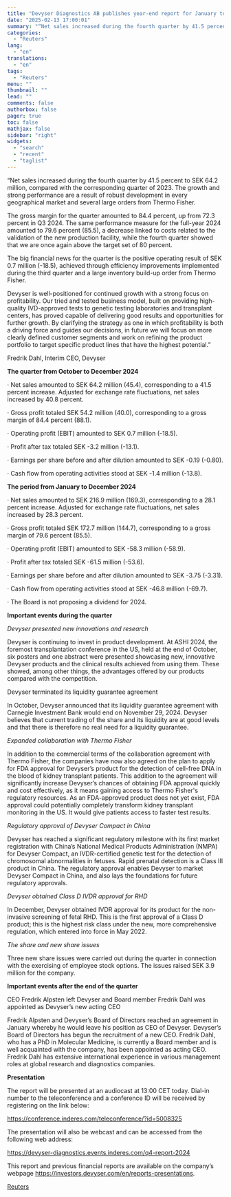 ```yaml
---
title: "Devyser Diagnostics AB publishes year-end report for January to December 2024"
date: "2025-02-13 17:00:01"
summary: "“Net sales increased during the fourth quarter by 41.5 percent to SEK 64.2 million, compared with the corresponding quarter of 2023. The growth and strong performance are a result of robust development in every geographical market and several large orders from Thermo Fisher.The gross margin for the quarter amounted to..."
categories:
  - "Reuters"
lang:
  - "en"
translations:
  - "en"
tags:
  - "Reuters"
menu: ""
thumbnail: ""
lead: ""
comments: false
authorbox: false
pager: true
toc: false
mathjax: false
sidebar: "right"
widgets:
  - "search"
  - "recent"
  - "taglist"
---
```


“Net sales increased during the fourth quarter by 41.5 percent to SEK 64.2 million, compared with the corresponding quarter of 2023. The growth and strong performance are a result of robust development in every geographical market and several large orders from Thermo Fisher.

The gross margin for the quarter amounted to 84.4 percent, up from 72.3 percent in Q3 2024. The same performance measure for the full-year 2024 amounted to 79.6 percent (85.5), a decrease linked to costs related to the validation of the new production facility, while the fourth quarter showed that we are once again above the target set of 80 percent.

The big financial news for the quarter is the positive operating result of SEK 0.7 million (-18.5), achieved through efficiency improvements implemented during the third quarter and a large inventory build-up order from Thermo Fisher.

Devyser is well-positioned for continued growth with a strong focus on profitability. Our tried and tested business model, built on providing high-quality IVD-approved tests to genetic testing laboratories and transplant centers, has proved capable of delivering good results and opportunities for further growth. By clarifying the strategy as one in which profitability is both a driving force and guides our decisions, in future we will focus on more clearly defined customer segments and work on refining the product portfolio to target specific product lines that have the highest potential.”

Fredrik Dahl, Interim CEO, Devyser

**The quarter from October to December 2024**

· Net sales amounted to SEK 64.2 million (45.4), corresponding to a 41.5 percent increase. Adjusted for exchange rate fluctuations, net sales increased by 40.8 percent.

· Gross profit totaled SEK 54.2 million (40.0), corresponding to a gross margin of 84.4 percent (88.1).

· Operating profit (EBIT) amounted to SEK 0.7 million (-18.5).

· Profit after tax totaled SEK -3.2 million (-13.1).

· Earnings per share before and after dilution amounted to SEK -0.19 (-0.80).

· Cash flow from operating activities stood at SEK -1.4 million (-13.8).

**The period from January to December 2024**

· Net sales amounted to SEK 216.9 million (169.3), corresponding to a 28.1 percent increase. Adjusted for exchange rate fluctuations, net sales increased by 28.3 percent.

· Gross profit totaled SEK 172.7 million (144.7), corresponding to a gross margin of 79.6 percent (85.5).

· Operating profit (EBIT) amounted to SEK -58.3 million (-58.9).

· Profit after tax totaled SEK -61.5 million (-53.6).

· Earnings per share before and after dilution amounted to SEK -3.75 (-3.31).

· Cash flow from operating activities stood at SEK -46.8 million (-69.7).

· The Board is not proposing a dividend for 2024.

**Important events during the quarter**

*Devyser presented new innovations and research*

Devyser is continuing to invest in product development. At ASHI 2024, the foremost transplantation conference in the US, held at the end of October, six posters and one abstract were presented showcasing new, innovative Devyser products and the clinical results achieved from using them. These showed, among other things, the advantages offered by our products compared with the competition.

Devyser terminated its liquidity guarantee agreement

In October, Devyser announced that its liquidity guarantee agreement with Carnegie Investment Bank would end on November 29, 2024. Devyser believes that current trading of the share and its liquidity are at good levels and that there is therefore no real need for a liquidity guarantee.

*Expanded collaboration with Thermo Fisher*

In addition to the commercial terms of the collaboration agreement with Thermo Fisher, the companies have now also agreed on the plan to apply for FDA approval for Devyser’s product for the detection of cell-free DNA in the blood of kidney transplant patients. This addition to the agreement will significantly increase Devyser’s chances of obtaining FDA approval quickly and cost effectively, as it means gaining access to Thermo Fisher's regulatory resources. As an FDA-approved product does not yet exist, FDA approval could potentially completely transform kidney transplant monitoring in the US. It would give patients access to faster test results.

*Regulatory approval of Devyser Compact in China*

Devyser has reached a significant regulatory milestone with its first market registration with China’s National Medical Products Administration (NMPA) for Devyser Compact, an IVDR-certified genetic test for the detection of chromosomal abnormalities in fetuses. Rapid prenatal detection is a Class III product in China. The regulatory approval enables Devyser to market Devyser Compact in China, and also lays the foundations for future regulatory approvals.

*Devyser obtained Class D IVDR approval for RHD*

In December, Devyser obtained IVDR approval for its product for the non-invasive screening of fetal RHD. This is the first approval of a Class D product; this is the highest risk class under the new, more comprehensive regulation, which entered into force in May 2022.

*The share and new share issues*

Three new share issues were carried out during the quarter in connection with the exercising of employee stock options. The issues raised SEK 3.9 million for the company.

**Important events after the end of the quarter**

CEO Fredrik Alpsten left Devyser and Board member Fredrik Dahl was appointed as Devyser’s new acting CEO

Fredrik Alpsten and Devyser’s Board of Directors reached an agreement in January whereby he would leave his position as CEO of Devyser. Devyser’s Board of Directors has begun the recruitment of a new CEO. Fredrik Dahl, who has a PhD in Molecular Medicine, is currently a Board member and is well acquainted with the company, has been appointed as acting CEO. Fredrik Dahl has extensive international experience in various management roles at global research and diagnostics companies.

**Presentation**

The report will be presented at an audiocast at 13:00 CET today. Dial-in number to the teleconference and a conference ID will be received by registering on the link below:

https://conference.inderes.com/teleconference/?id=5008325

The presentation will also be webcast and can be accessed from the following web address:

https://devyser-diagnostics.events.inderes.com/q4-report-2024

This report and previous financial reports are available on the company’s webpage https://investors.devyser.com/en/reports-presentations.

[Reuters](https://www.tradingview.com/news/reuters.com,2025-02-13:newsml_MFN83t2qk:0-devyser-diagnostics-ab-publishes-year-end-report-for-january-to-december-2024/)
